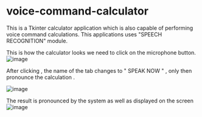 # voice-command-calculator
This is a Tkinter calculator application which is also capable of performing voice command calculations. This applications uses "SPEECH RECOGNITION" module.

This is how the calculator looks
we need to click on the microphone button.
![image](https://user-images.githubusercontent.com/87575630/191976475-b4dbe654-138e-489b-8486-ea6412e63e79.png)

After clicking , the name of the tab changes to " SPEAK NOW " , only then pronounce the calculation .

![image](https://user-images.githubusercontent.com/87575630/191976920-aeb3c8fc-1328-4c2e-9f87-6281fed66674.png)

The result is pronounced by the system as well as displayed on the screen
![image](https://user-images.githubusercontent.com/87575630/191976751-1ab88fe7-0026-41d7-b747-f75b9e43f24f.png)
